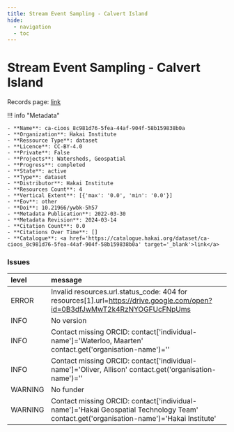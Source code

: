 ```yaml
---
title: Stream Event Sampling - Calvert Island
hide:
  - navigation
  - toc
---
```


# Stream Event Sampling - Calvert Island

Records page: <a href='https://catalogue.hakai.org/dataset/ca-cioos_8c981d76-5fea-44af-904f-58b159838b0a' target='_blank'>link</a>

<div id='map'></div>

!!! info "Metadata"
    
    - **Name**: ca-cioos_8c981d76-5fea-44af-904f-58b159838b0a 
    - **Organization**: Hakai Institute 
    - **Ressource Type**: dataset 
    - **Licence**: CC-BY-4.0 
    - **Private**: False 
    - **Projects**: Watersheds, Geospatial 
    - **Progress**: completed 
    - **State**: active 
    - **Type**: dataset 
    - **Distributor**: Hakai Institute 
    - **Resources Count**: 4 
    - **Vertical Extent**: [{'max': '0.0', 'min': '0.0'}] 
    - **Eov**: other 
    - **Doi**: 10.21966/ywbk-5h57 
    - **Metadata Publication**: 2022-03-30 
    - **Metadata Revision**: 2024-03-14 
    - **Citation Count**: 0.0 
    - **Citations Over Time**: [] 
    - **Catalogue**: <a href='https://catalogue.hakai.org/dataset/ca-cioos_8c981d76-5fea-44af-904f-58b159838b0a' target='_blank'>link</a> 

### Issues

| level   | message                                                                                                                                 |
|:--------|:----------------------------------------------------------------------------------------------------------------------------------------|
| ERROR   | Invalid resources.url.status_code: 404 for resources[1].url=https://drive.google.com/open?id=0B3dfJwMwT2k4RzNYOGFUcFNpUms               |
| INFO    | No version                                                                                                                              |
| INFO    | Contact missing ORCID: contact['individual-name']='Waterloo, Maarten' contact.get('organisation-name')=''                               |
| INFO    | Contact missing ORCID: contact['individual-name']='Oliver, Allison' contact.get('organisation-name')=''                                 |
| WARNING | No funder                                                                                                                               |
| WARNING | Contact missing ORCID: contact['individual-name']='Hakai Geospatial Technology Team' contact.get('organisation-name')='Hakai Institute' |

<script>
   document.addEventListener("DOMContentLoaded", function() {
    var map = L.map('map').setView([51.505, -125.09], 5);
    L.tileLayer('https://tile.openstreetmap.org/{z}/{x}/{y}.png', {
        maxZoom: 19,
        attribution: '&copy; <a href="http://www.openstreetmap.org/copyright">OpenStreetMap</a>'
    }).addTo(map);
    var geojsonFeature = {
        "type": "Feature",
        "properties": {
            "name" : "Stream Event Sampling - Calvert Island"
        },
        "geometry": {'type': 'Polygon', 'coordinates': [[[-128.1438446044922, 51.62526373476129], [-127.9639434814453, 51.62526373476129], [-127.9639434814453, 51.67809055534988], [-128.1438446044922, 51.67809055534988], [-128.1438446044922, 51.62526373476129]]]}
    }
    L.geoJSON(geojsonFeature).addTo(map);
   })
</script>